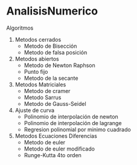 # AnalisisNumerico

Algoritmos
1. Metodos cerrados
    - Metodo de Bisección
    - Metodo de falsa posición
2. Metodos abiertos
    - Metodo de Newton Raphson
    - Punto fijo
    - Metodo de la secante
3. Metodos Matriciales
    - Metodo de cramer
    - Metodo Sarrus
    - Metodo de Gauss-Seidel
4. Ajuste de curva
    - Polinomio de interpolación de newton
    - Polinomio de interpolación de lagrange
    - Regresion polinomial por minimo cuadrado
5. Metodos Ecuaciones Diferencias
    - Metodo de euler
    - Metodo de euler modificado
    - Runge-Kutta 4to orden
